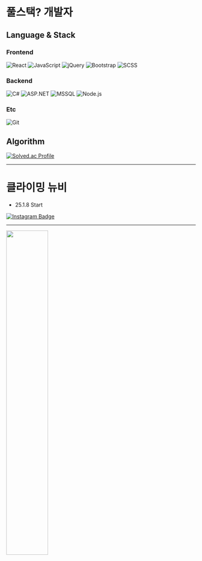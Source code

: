 # 풀스택? 개발자
## Language & Stack
### Frontend
![React](https://img.shields.io/badge/React-61DAFB?style=for-the-badge&logo=react&logoColor=black)
![JavaScript](https://img.shields.io/badge/JavaScript-F7DF1E?style=for-the-badge&logo=javascript&logoColor=black)
![jQuery](https://img.shields.io/badge/jQuery-0769AD?style=for-the-badge&logo=jquery&logoColor=white)
![Bootstrap](https://img.shields.io/badge/Bootstrap-7952B3?style=for-the-badge&logo=bootstrap&logoColor=white)
![SCSS](https://img.shields.io/badge/SCSS-CC6699?style=for-the-badge&logo=sass&logoColor=white)

### Backend
![C#](https://img.shields.io/badge/C%23-239120?style=for-the-badge&logo=csharp&logoColor=white)
![ASP.NET](https://img.shields.io/badge/ASP.NET-512BD4?style=for-the-badge&logo=dotnet&logoColor=white)
![MSSQL](https://img.shields.io/badge/MSSQL-CC2927?style=for-the-badge&logo=microsoftsqlserver&logoColor=white)
![Node.js](https://img.shields.io/badge/Node.js-339933?style=for-the-badge&logo=node.js&logoColor=white)

### Etc
![Git](https://img.shields.io/badge/ETC-Includes%20Git%2C%20Postman%2C%20VSCode%20etc.-gray?style=for-the-badge&logo=tools&logoColor=white)


## Algorithm
[![Solved.ac Profile](http://mazassumnida.wtf/api/v2/generate_badge?boj=worl5604)](https://solved.ac/profile/worl5604)

---

# 클라이밍 뉴비
- 25.1.8 Start

[![Instagram Badge](https://img.shields.io/badge/-Instagram-E4405F?style=flat-square&logo=Instagram&logoColor=white)](https://instagram.com/_ok_ducky)

---

<p align="left">
  <img src="https://github-readme-stats.vercel.app/api?username=danaser72&show_icons=true&theme=react" width="47%"/>
</p>

